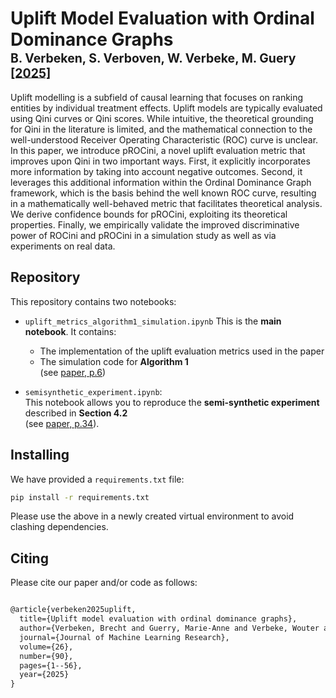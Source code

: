# Uplift Model Evaluation with Ordinal Dominance Graphs </br><sub><sub>B. Verbeken, S. Verboven, W. Verbeke, M. Guery [[2025]](https://www.jmlr.org/papers/v26/22-1455.html)</sub></sub>

Uplift modelling is a subfield of causal learning that focuses on ranking entities by individual treatment effects. Uplift models are typically evaluated using Qini curves or Qini scores. While intuitive, the theoretical grounding for Qini in the literature is limited, and the mathematical connection to the well-understood Receiver Operating Characteristic (ROC) curve is unclear. In this paper, we introduce pROCini, a novel uplift evaluation metric that improves upon Qini in two important ways. First, it explicitly incorporates more information by taking into account negative outcomes. Second, it leverages this additional information within the Ordinal Dominance Graph framework, which is the basis behind the well known ROC curve, resulting in a mathematically well-behaved metric that facilitates theoretical analysis. We derive confidence bounds for pROCini, exploiting its theoretical properties. Finally, we empirically validate the improved discriminative power of ROCini and pROCini in a simulation study as well as via experiments on real data.

## Repository

This repository contains two notebooks:

- `uplift_metrics_algorithm1_simulation.ipynb`
 This is the **main notebook**. It contains:
  - The implementation of the uplift evaluation metrics used in the paper
  - The simulation code for **Algorithm 1**  
    (see [paper, p.6](https://www.jmlr.org/papers/volume26/22-1455/22-1455.pdf#page=6))


- `semisynthetic_experiment.ipynb`:  
  This notebook allows you to reproduce the **semi-synthetic experiment** described in **Section 4.2**  
  (see [paper, p.34](https://www.jmlr.org/papers/volume26/22-1455/22-1455.pdf#page=34)).  

## Installing
We have provided a `requirements.txt` file:
```bash
pip install -r requirements.txt
```
Please use the above in a newly created virtual environment to avoid clashing dependencies.

## Citing
Please cite our paper and/or code as follows:

```tex

@article{verbeken2025uplift,
  title={Uplift model evaluation with ordinal dominance graphs},
  author={Verbeken, Brecht and Guerry, Marie-Anne and Verbeke, Wouter and Verboven, Sam},
  journal={Journal of Machine Learning Research},
  volume={26},
  number={90},
  pages={1--56},
  year={2025}
}

```